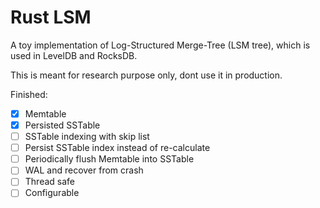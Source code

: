 # Rust LSM

A toy implementation of Log-Structured Merge-Tree (LSM tree), which is used in LevelDB and RocksDB.

This is meant for research purpose only, dont use it in production.

Finished:

- [x] Memtable
- [x] Persisted SSTable
- [ ] SSTable indexing with skip list
- [ ] Persist SSTable index instead of re-calculate
- [ ] Periodically flush Memtable into SSTable
- [ ] WAL and recover from crash
- [ ] Thread safe
- [ ] Configurable
